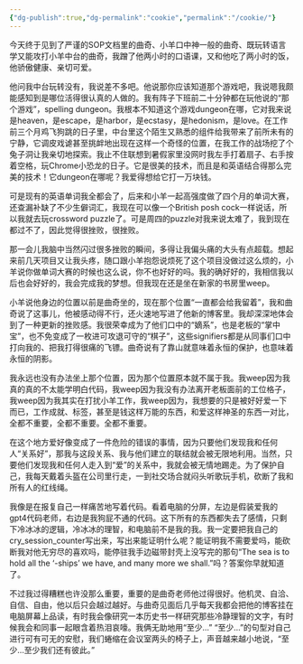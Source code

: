 ```yaml
---
{"dg-publish":true,"dg-permalink":"cookie","permalink":"/cookie/"}
---
```



今天终于见到了严谨的SOP文档里的曲奇、小羊口中神一般的曲奇、既玩转语言学又能攻打小羊中台的曲奇，我蹭了他两小时的口语课，又和他吃了两小时的饭，他骄傲健康、亲切可爱。

他问我中台玩转没有，我说差不多吧。他说那你应该知道那个游戏吧，我说嗯我颇能感知到是哪位活得很认真的人做的。我有阵子下班前二十分钟都在玩他说的“那个游戏”，spelling dungeon。我根本不知道这个游戏dungeon在哪，它对我来说是heaven，是escape，是harbor，是ecstasy，是hedonism，是love。在工作前三个月鸡飞狗跳的日子里，中台里这个陌生又熟悉的组件给我带来了前所未有的宁静，它调皮戏谑甚至挑衅地出现在这样一个奇怪的位置，在我工作的战场挖了个兔子洞让我亲切地探索。我止不住联想到暑假家里没网时我左手打着扇子、右手按着空格，玩Chrome小恐龙的日子。它是很美的技术，而且是和英语结合得那么完美的技术！它dungeon在哪呢？我爱得想给它打一万块钱。

可是现有的英语单词我全都会了，后来和小羊一起高强度做了四个月的单词大赛，还查漏补缺了不少生僻词汇，我现在可以像一个British posh cock一样说话，所以我就去玩crossword puzzle了。可是周四的puzzle对我来说太难了，我到现在都过不了，因此觉得很挫败，很挫败。

那一会儿我脑中当然闪过很多挫败的瞬间，多得让我偏头痛的大头有点超载。想起来前几天项目又让我头疼，随口跟小羊抱怨说烦死了这个项目没做过这么烦的，小羊说你做单词大赛的时候也这么说，你不也好好的吗。我的确好好的，我相信我以后也会好好的，我会完成我的梦想。但我现在还是坐在新家的书房里weep。

小羊说他身边的位置以前是曲奇坐的，现在那个位置“一直都会给我留着”，我和曲奇说了这事儿，他被感动得不行，还火速地写进了他新的博客里。我却深深地体会到了一种更新的挫败感。我很荣幸成为了他们口中的“嫡系”，也是老板的“掌中宝”，也不免变成了一枚进可攻退可守的“棋子”，这些signifiers都是从同事们口中打向我的、把我打得很痛的飞镖。曲奇说有了靠山就意味着永恒的保护，也意味着永恒的阴影。

我永远也没有办法坐上那个位置，因为那个位置原本就不属于我。我weep因为我真的真的不太能学明白代码，我weep因为我没有办法离开老板面前的工位格子，我weep因为我其实在打扰小羊工作，我weep因为，我想要的只是被好好爱一下而已，工作成就、标签，甚至是钱这样万能的东西，和爱这样神圣的东西一对比，全都不重要，全都不重要。全都不重要。

在这个地方爱好像变成了一件危险的错误的事情，因为只要他们发现我和任何人“关系好”，那我与这段关系、我与他们建立的联结就会被无限地利用。当然，只要他们发现我和任何人走入到“爱”的关系中，我就会被无情地踢走。为了保护自己，我每天戴着头盔在公司里行走，一到社交场合就闷头听歌玩手机，砍断了我和所有人的红线绳。

我像是在报复自己一样痛苦地写着代码。看着电脑的分屏，左边是假装爱我的gpt4代码老师，右边是我狗屁不通的代码。这下所有的东西都失去了感情，只剩下冷冰冰的逻辑，冷冰冰的理智，和电脑前不是我的我。我一定要把我自己的cry_session_counter写出来，写出来能证明什么呢？能证明我不需要爱吗，能砍断我对他无穷尽的喜欢吗，能停驻我手边磁带封壳上没写完的那句“The sea is to hold all the ‘-ships’ we have, and many more we shall.”吗？答案你早就知道了。

不过我过得糟糕也许没那么重要，重要的是曲奇老师他过得很好。他机灵、自洽、自信、自由，他以后只会越过越好。与曲奇见面后几乎每天我都会把他的博客挂在电脑屏幕上品读，有时我会像研究一本历史书一样研究那些冷静理智的文字，有时候我会和同事一起眼含着热泪哀嚎。我俩无助地用“至少...” “至少...”的句型对自己进行可有可无的安慰，我们蜷缩在会议室两头的椅子上，声音越来越小地说，“至少...至少我们还有彼此。”